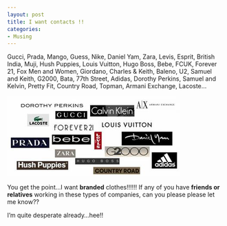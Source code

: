 ```yaml
---
layout: post
title: I want contacts !!
categories:
- Musing
---
```


Gucci, Prada, Mango, Guess, Nike, Daniel Yam, Zara, Levis, Esprit, British India, Muji, Hush Puppies, Louis Vuitton, Hugo Boss, Bebe, FCUK, Forever 21, Fox Men and Women, Giordano, Charles & Keith, Baleno, U2, Samuel and Keith, G2000, Bata, 77th Street, Adidas, Dorothy Perkins, Samuel and Kelvin, Pretty Fit, Country Road, Topman, Armani Exchange, Lacoste…

![](/img/brands2.jpg)

You get the point…I want **branded** clothes!!!!!! If any of you have **friends or relatives** working in these types of companies, can you please please let me know??

I’m quite desperate already…hee!!
